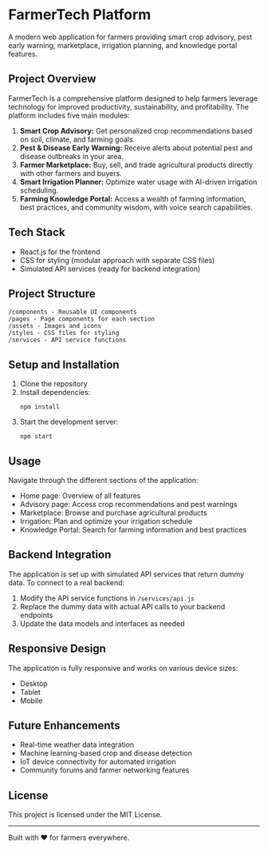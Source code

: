 # FarmerTech Platform

A modern web application for farmers providing smart crop advisory, pest early warning, marketplace, irrigation planning, and knowledge portal features.

## Project Overview

FarmerTech is a comprehensive platform designed to help farmers leverage technology for improved productivity, sustainability, and profitability. The platform includes five main modules:

1. **Smart Crop Advisory:** Get personalized crop recommendations based on soil, climate, and farming goals.
2. **Pest & Disease Early Warning:** Receive alerts about potential pest and disease outbreaks in your area.
3. **Farmer Marketplace:** Buy, sell, and trade agricultural products directly with other farmers and buyers.
4. **Smart Irrigation Planner:** Optimize water usage with AI-driven irrigation scheduling.
5. **Farming Knowledge Portal:** Access a wealth of farming information, best practices, and community wisdom, with voice search capabilities.

## Tech Stack

- React.js for the frontend
- CSS for styling (modular approach with separate CSS files)
- Simulated API services (ready for backend integration)

## Project Structure

```
/components - Reusable UI components
/pages - Page components for each section
/assets - Images and icons
/styles - CSS files for styling
/services - API service functions
```

## Setup and Installation

1. Clone the repository
2. Install dependencies:
   ```
   npm install
   ```
3. Start the development server:
   ```
   npm start
   ```

## Usage

Navigate through the different sections of the application:

- Home page: Overview of all features
- Advisory page: Access crop recommendations and pest warnings
- Marketplace: Browse and purchase agricultural products
- Irrigation: Plan and optimize your irrigation schedule
- Knowledge Portal: Search for farming information and best practices

## Backend Integration

The application is set up with simulated API services that return dummy data. To connect to a real backend:

1. Modify the API service functions in `/services/api.js`
2. Replace the dummy data with actual API calls to your backend endpoints
3. Update the data models and interfaces as needed

## Responsive Design

The application is fully responsive and works on various device sizes:

- Desktop
- Tablet
- Mobile

## Future Enhancements

- Real-time weather data integration
- Machine learning-based crop and disease detection
- IoT device connectivity for automated irrigation
- Community forums and farmer networking features

## License

This project is licensed under the MIT License.

---

Built with ❤️ for farmers everywhere. 